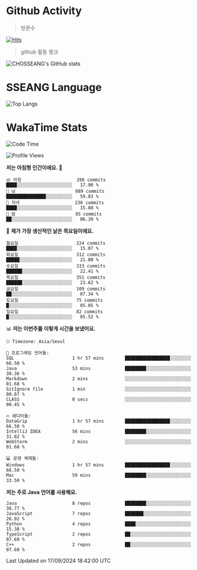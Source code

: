 <!--
**CHOSSEANG/CHOSSEANG** is a ✨ _special_ ✨ repository because its `README.md` (this file) appears on your GitHub profile.

Here are some ideas to get you started:

- 🔭 I’m currently working on ...
- 🌱 I’m currently learning ...
- 👯 I’m looking to collaborate on ...
- 🤔 I’m looking for help with ...
- 💬 Ask me about ...
- 📫 How to reach me: ...
- 😄 Pronouns: ...
- ⚡ Fun fact: ...
-->

# Github Activity
> 방문수

[![Hits](https://hits.seeyoufarm.com/api/count/incr/badge.svg?url=https%3A%2F%2Fgithub.com%2FCHOSSEANG&count_bg=%238AED3E&title_bg=%23495358&icon=electron.svg&icon_color=%23E7E7E7&title=CHOSSEANG&edge_flat=false)](https://hits.seeyoufarm.com)
> github 활동 랭크

![CHOSSEANG's GitHub stats](https://github-readme-stats.vercel.app/api?username=CHOSSEANG&show_icons=true&theme=radical)

# SSEANG Language
![Top Langs](https://github-readme-stats.vercel.app/api/top-langs/?username=CHOSSEANG&layout=compact)

# WakaTime Stats

<!--START_SECTION:waka-->
![Code Time](http://img.shields.io/badge/Code%20Time-45%20hrs%2059%20mins-blue)

![Profile Views](http://img.shields.io/badge/Profile%20Views-0-blue)

**저는 아침형 인간이에요. 🐤** 

```text
🌞 아침                     266 commits         ████░░░░░░░░░░░░░░░░░░░░░   17.90 % 
🌆 낮　                     889 commits         ███████████████░░░░░░░░░░   59.83 % 
🌃 저녁                     236 commits         ████░░░░░░░░░░░░░░░░░░░░░   15.88 % 
🌙 밤　                     95 commits          ██░░░░░░░░░░░░░░░░░░░░░░░   06.39 % 
```
📅 **제가 가장 생산적인 날은 목요일이에요.** 

```text
월요일                      224 commits         ████░░░░░░░░░░░░░░░░░░░░░   15.07 % 
화요일                      312 commits         █████░░░░░░░░░░░░░░░░░░░░   21.00 % 
수요일                      333 commits         ██████░░░░░░░░░░░░░░░░░░░   22.41 % 
목요일                      351 commits         ██████░░░░░░░░░░░░░░░░░░░   23.62 % 
금요일                      109 commits         ██░░░░░░░░░░░░░░░░░░░░░░░   07.34 % 
토요일                      75 commits          █░░░░░░░░░░░░░░░░░░░░░░░░   05.05 % 
일요일                      82 commits          █░░░░░░░░░░░░░░░░░░░░░░░░   05.52 % 
```


📊 **저는 이번주를 이렇게 시간을 보냈어요.** 

```text
🕑︎ Timezone: Asia/Seoul

💬 프로그래밍 언어들: 
SQL                      1 hr 57 mins        █████████████████░░░░░░░░   66.50 % 
Java                     53 mins             ████████░░░░░░░░░░░░░░░░░   30.36 % 
Markdown                 2 mins              ░░░░░░░░░░░░░░░░░░░░░░░░░   01.68 % 
GitIgnore file           1 min               ░░░░░░░░░░░░░░░░░░░░░░░░░   00.67 % 
CLASS                    0 secs              ░░░░░░░░░░░░░░░░░░░░░░░░░   00.45 % 

🔥 에디터들: 
DataGrip                 1 hr 57 mins        █████████████████░░░░░░░░   66.50 % 
IntelliJ IDEA            56 mins             ████████░░░░░░░░░░░░░░░░░   31.82 % 
WebStorm                 2 mins              ░░░░░░░░░░░░░░░░░░░░░░░░░   01.68 % 

💻 운영 체제들: 
Windows                  1 hr 57 mins        █████████████████░░░░░░░░   66.50 % 
Mac                      59 mins             ████████░░░░░░░░░░░░░░░░░   33.50 % 
```

**저는 주로 Java 언어를 사용해요.** 

```text
Java                     8 repos             ████████░░░░░░░░░░░░░░░░░   30.77 % 
JavaScript               7 repos             ███████░░░░░░░░░░░░░░░░░░   26.92 % 
Python                   4 repos             ████░░░░░░░░░░░░░░░░░░░░░   15.38 % 
TypeScript               2 repos             ██░░░░░░░░░░░░░░░░░░░░░░░   07.69 % 
C++                      2 repos             ██░░░░░░░░░░░░░░░░░░░░░░░   07.69 % 
```




 Last Updated on 17/09/2024 18:42:00 UTC
<!--END_SECTION:waka-->
